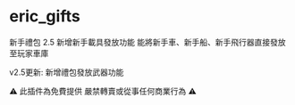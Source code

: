 # eric_gifts

新手禮包 2.5
新增新手載具發放功能
能將新手車、新手船、新手飛行器直接發放至玩家車庫

v2.5更新:
新增禮包發放武器功能

⚠ 此插件為免費提供 嚴禁轉賣或從事任何商業行為 ⚠
